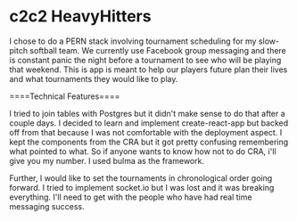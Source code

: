 # c2c2 HeavyHitters

I chose to do a PERN stack involving tournament scheduling for my slow-pitch softball team. We currently use Facebook group messaging and there is constant panic the night before a tournament to see who will be playing that weekend. This is app is meant to help our players future plan their lives and what tournaments they would like to play.

====Technical Features====

I tried to join tables with Postgres but it didn't make sense to do that after a couple days. I decided to learn and implement create-react-app but backed off from that because I was not comfortable with the deployment aspect. I kept the components from the CRA but it got pretty confusing remembering what pointed to what. So if anyone wants to know how not to do CRA, i'll give you my number. I used bulma as the framework.

Further, I would like to set the tournaments in chronological order going forward. I tried to implement socket.io but I was lost and it was breaking everything. I'll need to get with the people who have had real time messaging success.
